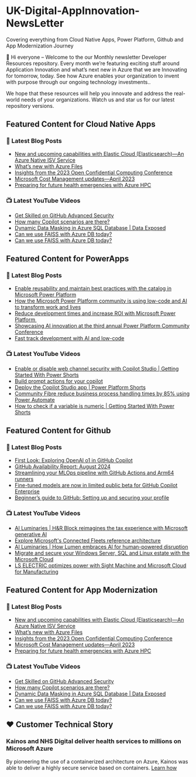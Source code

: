 # UK-Digital-AppInnovation-NewsLetter

Covering everything from Cloud Native Apps, Power Platform, Github and App Modernization Journey

👋 Hi everyone – Welcome to the our Monthly newsletter Developer Resources repository. Every month we’re featuring exciting stuff around Application Innovation and what’s next new in Azure that we are Innovating for tomorrow, today. See how Azure enables your organization to invent with purpose through our ongoing technology investments..


We hope that these resources will help you innovate and address the real-world needs of your organizations. Watch us and star us for our latest repository versions.

## Featured Content for Cloud Native Apps


### 📝 Latest Blog Posts

    
<!-- BLOGCNA:START -->
- [New and upcoming capabilities with Elastic Cloud (Elasticsearch)—An Azure Native ISV Service](https://azure.microsoft.com/blog/new-and-upcoming-capabilities-with-elastic-cloud-elasticsearch-an-azure-native-isv-service/)
- [What’s new with Azure Files](https://azure.microsoft.com/blog/what-s-new-with-azure-files/)
- [Insights from the 2023 Open Confidential Computing Conference](https://azure.microsoft.com/blog/insights-from-the-2023-open-confidential-computing-conference/)
- [Microsoft Cost Management updates—April 2023](https://azure.microsoft.com/blog/microsoft-cost-management-updates-april-2023/)
- [Preparing for future health emergencies with Azure HPC ](https://azure.microsoft.com/blog/preparing-for-future-health-emergencies-with-azure-hpc/)
<!-- BLOGCNA:END -->

### 📺 Latest YouTube Videos

 
<!-- YOUTUBECNA:START -->
- [Get Skilled on GitHub Advanced Security](https://www.youtube.com/watch?v=F--0bo3TV4w)
- [How many Copilot scenarios are there?](https://www.youtube.com/watch?v=OwMgYIh8h8c)
- [Dynamic Data Masking in Azure SQL Database | Data Exposed](https://www.youtube.com/watch?v=NiAg0sGsGtw)
- [Can we use FAISS with Azure DB today?](https://www.youtube.com/watch?v=LkeGWbJwWBY)
- [Can we use FAISS with Azure DB today?](https://www.youtube.com/watch?v=4vZ5nC5vcjs)
<!-- YOUTUBECNA:END -->

##  Featured Content for PowerApps
### 📝 Latest Blog Posts
<!-- BLOGPOWER:START -->
- [Enable reusability and maintain best practices with the catalog in Microsoft Power Platform](https://www.microsoft.com/en-us/power-platform/blog/2024/09/11/enable-reusability-and-maintain-best-practices-with-the-catalog-in-microsoft-power-platform/)
- [How the Microsoft Power Platform community is using low-code and AI to transform work and lives](https://www.microsoft.com/en-us/power-platform/blog/2024/09/10/how-the-microsoft-power-platform-community-is-using-low-code-and-ai-to-transform-work-and-lives/)
- [Reduce development times and increase ROI with Microsoft Power Platform ](https://www.microsoft.com/en-us/power-platform/blog/2024/09/03/reduce-development-times-and-increase-roi-with-microsoft-power-platform/)
- [Showcasing AI innovation at the third annual Power Platform Community Conference](https://www.microsoft.com/en-us/power-platform/blog/2024/08/12/showcasing-ai-innovation-at-the-third-annual-power-platform-community-conference/)
- [Fast track development with AI and low-code](https://www.microsoft.com/en-us/power-platform/blog/2024/08/06/fast-track-development-with-ai-and-low-code/)
<!-- BLOGPOWER:END -->
 ### 📺 Latest YouTube Videos
    
<!-- YOUTUBEPOWER:START -->
- [Enable or disable web channel security with Copilot Studio | Getting Started With Power Shorts](https://www.youtube.com/watch?v=zbeQODmf4rc)
- [Build prompt actions for your copilot](https://www.youtube.com/watch?v=AVttCtUJhfQ)
- [Deploy the Copilot Studio app | Power Platform Shorts](https://www.youtube.com/watch?v=jYKenDH6XSg)
- [Community Fibre reduce business process handling times by 85% using Power Automate](https://www.youtube.com/watch?v=9ZZb01b18WQ)
- [How to check if a variable is numeric | Getting Started With Power Shorts](https://www.youtube.com/watch?v=2yvww3oob9g)
<!-- YOUTUBEPOWER:END -->

##  Featured Content for Github
### 📝 Latest Blog Posts
<!-- BLOGGITHUB:START -->
- [First Look: Exploring OpenAI o1 in GitHub Copilot](https://github.blog/news-insights/product-news/openai-o1-in-github-copilot/)
- [GitHub Availability Report: August 2024](https://github.blog/news-insights/company-news/github-availability-report-august-2024/)
- [Streamlining your MLOps pipeline with GitHub Actions and Arm64 runners](https://github.blog/enterprise-software/ci-cd/streamlining-your-mlops-pipeline-with-github-actions-and-arm64-runners/)
- [Fine-tuned models are now in limited public beta for GitHub Copilot Enterprise](https://github.blog/news-insights/product-news/fine-tuned-models-are-now-in-limited-public-beta-for-github-copilot-enterprise/)
- [Beginner’s guide to GitHub: Setting up and securing your profile](https://github.blog/developer-skills/github/beginners-guide-to-github-setting-up-and-securing-your-profile/)
<!-- BLOGGITHUB:END -->
### 📺 Latest YouTube Videos
<!-- YOUTUBEGITHUB:START -->
- [AI Luminaries | H&amp;R Block reimagines the tax experience with Microsoft generative AI](https://www.youtube.com/watch?v=Qc9bIoOc1Ps)
- [Explore Microsoft&#39;s Connected Fleets reference architecture](https://www.youtube.com/watch?v=EdVX9IEk2DI)
- [AI Luminaries | How Lumen embraces AI for human-powered disruption](https://www.youtube.com/watch?v=AHCH4eVZrp8)
- [Migrate and secure your Windows Server, SQL and Linux estate with the Microsoft Cloud](https://www.youtube.com/watch?v=3cs5WTB1cHQ)
- [LS ELECTRIC optimizes power with Sight Machine and Microsoft Cloud for Manufacturing](https://www.youtube.com/watch?v=AtwO3wILvRc)
<!-- YOUTUBEGITHUB:END -->
##  Featured Content for App Modernization
### 📝 Latest Blog Posts
<!-- BLOGAPPMOD:START -->
- [New and upcoming capabilities with Elastic Cloud (Elasticsearch)—An Azure Native ISV Service](https://azure.microsoft.com/blog/new-and-upcoming-capabilities-with-elastic-cloud-elasticsearch-an-azure-native-isv-service/)
- [What’s new with Azure Files](https://azure.microsoft.com/blog/what-s-new-with-azure-files/)
- [Insights from the 2023 Open Confidential Computing Conference](https://azure.microsoft.com/blog/insights-from-the-2023-open-confidential-computing-conference/)
- [Microsoft Cost Management updates—April 2023](https://azure.microsoft.com/blog/microsoft-cost-management-updates-april-2023/)
- [Preparing for future health emergencies with Azure HPC ](https://azure.microsoft.com/blog/preparing-for-future-health-emergencies-with-azure-hpc/)
<!-- BLOGAPPMOD:END -->
### 📺 Latest YouTube Videos
<!-- YOUTUBEAPPMOD:START -->
- [Get Skilled on GitHub Advanced Security](https://www.youtube.com/watch?v=F--0bo3TV4w)
- [How many Copilot scenarios are there?](https://www.youtube.com/watch?v=OwMgYIh8h8c)
- [Dynamic Data Masking in Azure SQL Database | Data Exposed](https://www.youtube.com/watch?v=NiAg0sGsGtw)
- [Can we use FAISS with Azure DB today?](https://www.youtube.com/watch?v=LkeGWbJwWBY)
- [Can we use FAISS with Azure DB today?](https://www.youtube.com/watch?v=4vZ5nC5vcjs)
<!-- YOUTUBEAPPMOD:END -->


## ♥️ Customer Technical Story 

### Kainos and NHS Digital deliver health services to millions on Microsoft Azure

By pioneering the use of a containerized architecture on Azure, Kainos was able to deliver a highly secure service based on containers. [Learn how](https://customers.microsoft.com/en-us/story/1368348549535774520-kainos-and-nhs-digital-deliver-health-services-to-millions-on-microsoft-azure)

